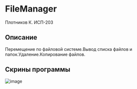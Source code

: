 # FileManager
Плотников К. ИСП-203
## Описание
Перемещение по файловой системе.Вывод списка файлов и папок.Удаление.Копирование файлов.
## Скрины программы
![image](https://user-images.githubusercontent.com/114980827/208197703-8a8326b5-2d36-4e64-bd0b-8386034056f4.png)
